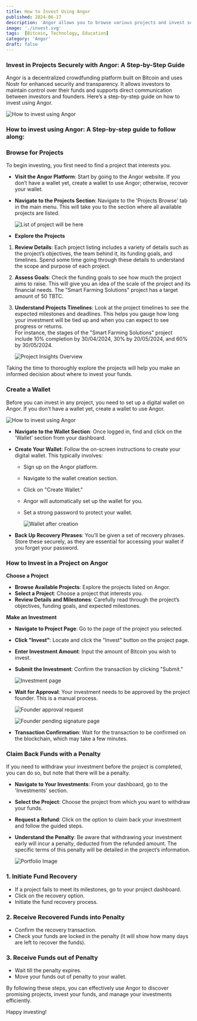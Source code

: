 ```yaml
---
title: How to Invest Using Angor
published: 2024-06-17
description: 'Angor allows you to browse various projects and invest securely using Bitcoin. Create a wallet, select a project, submit your investment for approval, and manage your funds with ease.'
image: './invest.svg'
tags:  [Bitcoin, Technology, Education]
category: 'Angor'
draft: false 
---
```

### Invest in Projects Securely with Angor: A Step-by-Step Guide

Angor is a decentralized crowdfunding platform built on Bitcoin and uses Nostr for enhanced security and transparency. It allows investors to maintain control over their funds and supports direct communication between investors and founders. Here’s a step-by-step guide on how to invest using Angor.

![How to invest using Angor](./assets/how-to-invest.gif)

### How to invest using Angor: A Step-by-step guide to follow along:

### Browse for Projects

To begin investing, you first need to find a project that interests you.

- **Visit the Angor Platform**: Start by going to the Angor website. If you don’t have a wallet yet, create a wallet to use Angor; otherwise, recover your wallet.

- **Navigate to the Projects Section**: Navigate to the 'Projects Browse' tab in the main menu. This will take you to the section where all available projects are listed.

    ![List of project will be here](./assets/project-list.svg)

- **Explore the Projects**
1. **Review Details**: Each project listing includes a variety of details such as the project’s objectives, the team behind it, its funding goals, and timelines. Spend some time going through these details to understand the scope and purpose of each project.

2. **Assess Goals**: Check the funding goals to see how much the project aims to raise. This will give you an idea of the scale of the project and its financial needs. The "Smart Farming Solutions" project has a target amount of 50 TBTC.
3. **Understand Projects Timelines**: Look at the project timelines to see the expected milestones and deadlines. This helps you gauge how long your investment will be tied up and when you can expect to see progress or returns. <br>For instance, the stages of the "Smart Farming Solutions" project include 10% completion by 30/04/2024, 30% by 20/05/2024, and 60% by 30/05/2024.

    
    ![Project Insights Overview](./assets/project-insider.svg)

Taking the time to thoroughly explore the projects will help you make an informed decision about where to invest your funds.

### Create a Wallet

Before you can invest in any project, you need to set up a digital wallet on Angor. If you don’t have a wallet yet, create a wallet to use Angor.


![How to invest using Angor](./assets/how-to-create-wallet.gif)

- **Navigate to the Wallet Section**: Once logged in, find and click on the 'Wallet' section from your dashboard.

- **Create Your Wallet**: Follow the on-screen instructions to create your digital wallet. This typically involves:

    - Sign up on the Angor platform.
    - Navigate to the wallet creation section.
    - Click on "Create Wallet."
    - Angor will automatically set up the wallet for you.
    - Set a strong password to protect your wallet.

        ![Wallet after creation](./assets/wallet-after-creation.svg)

- **Back Up Recovery Phrases**: You’ll be given a set of recovery phrases. Store these securely, as they are essential for accessing your wallet if you forget your password.

### How to Invest in a Project on Angor

**Choose a Project**

- **Browse Available Projects**: Explore the projects listed on Angor.
- **Select a Project**: Choose a project that interests you.
- **Review Details and Milestones**: Carefully read through the project’s objectives, funding goals, and expected milestones.

**Make an Investment**

- **Navigate to Project Page**: Go to the page of the project you selected.
- **Click "Invest"**: Locate and click the "Invest" button on the project page.
- **Enter Investment Amount**: Input the amount of Bitcoin you wish to invest.
- **Submit the Investment**: Confirm the transaction by clicking "Submit."

    ![Investment page](./assets/investment-page.svg)

- **Wait for Approval**: Your investment needs to be approved by the project founder. This is a manual process.

    ![Founder approval request](./assets/founder-page.svg)

    ![Founder pending signature page](./assets/founder-pending-signature.svg)


- **Transaction Confirmation**: Wait for the transaction to be confirmed on the blockchain, which may take a few minutes.

### Claim Back Funds with a Penalty

If you need to withdraw your investment before the project is completed, you can do so, but note that there will be a penalty.

- **Navigate to Your Investments**: From your dashboard, go to the 'Investments' section.
- **Select the Project**: Choose the project from which you want to withdraw your funds.
- **Request a Refund**: Click on the option to claim back your investment and follow the guided steps.
- **Understand the Penalty**: Be aware that withdrawing your investment early will incur a penalty, deducted from the refunded amount. The specific terms of this penalty will be detailed in the project’s information.

    ![Portfolio Image](./assets/invested-portfolio.svg)

### 1. Initiate Fund Recovery

- If a project fails to meet its milestones, go to your project dashboard.
- Click on the recovery option.
- Initiate the fund recovery process.

### 2. Receive Recovered Funds into Penalty

- Confirm the recovery transaction.
- Check your funds are locked in the penalty (it will show how many days are left to recover the funds).

### 3. Receive Funds out of Penalty

- Wait till the penalty expires.
- Move your funds out of penalty to your wallet.


By following these steps, you can effectively use Angor to discover promising projects, invest your funds, and manage your investments efficiently.

Happy investing!